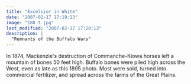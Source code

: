 ```yaml
---
title: "Excelsior in White"
date: "2007-02-17 17:19:13"
image: "180_t.jpg"
last_modified: "2007-02-17 17:20:13"
description: |
  "Remnants of the Buffalo Wars"
---
```


In 1874, Mackenzie's destruction of Commanche-Kiowa horses left a mountain of bones 50 feet high. Buffalo bones were piled high across the West, even as late as this 1895 photo. Most were sold, turned into commercial fertilizer, and spread across the farms of the Great Plains.
